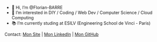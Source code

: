 - 👋 Hi, I’m @Florian-BARRE
- 👀 I’m interested in DIY / Coding / Web Dev / Computer Science / Cloud Computing
- 📚 I’m currently studing at ESILV (Engineering School de Vinci - Paris)

Contact: [Mon Site](https://florianbarre.fr/) | [Mon LinkedIn](www.linkedin.com/in/barre-florian) | [Mon GitHub](https://github.com/Florian-BARRE)

<!---
Florian-BARRE/Florian-BARRE is a ✨ special ✨ repository because its `README.md` (this file) appears on your GitHub profile.
You can click the Preview link to take a look at your changes.
--->
